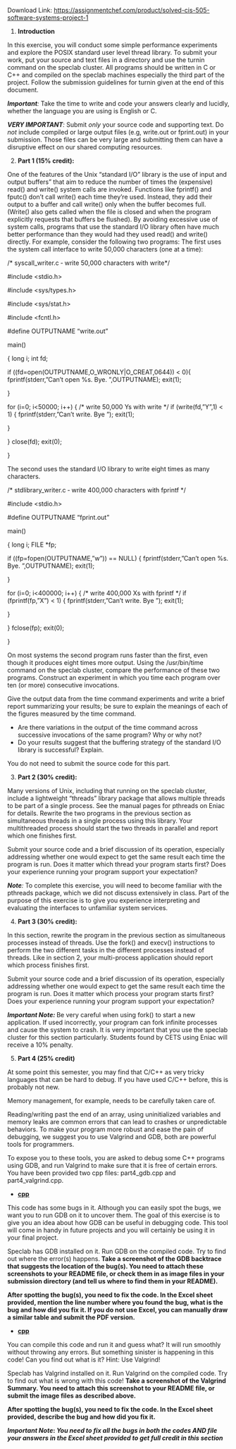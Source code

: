 Download Link: https://assignmentchef.com/product/solved-cis-505-software-systems-project-1
<br>






<ol>

 <li><strong>Introduction </strong></li>

</ol>

In this exercise, you will conduct some simple performance experiments and explore the POSIX standard user level thread library. To submit your work, put your source and text files in a directory and use the turnin command on the speclab cluster. All programs should be written in C or C++ and compiled on the speclab machines especially the third part of the project. Follow the submission guidelines for turnin given at the end of this document.




<strong><em>Important</em></strong><em>: </em>Take the time to write and code your answers clearly and lucidly, whether the language you are using is English or C.

<strong><em> </em></strong>

<strong><em>VERY IMPORTANT</em></strong><em>: </em>Submit <em>only </em>your source code and supporting text. Do <em>not </em>include compiled or large output files (e.g, write.out or fprint.out) in your submission. Those files can be very large and submitting them can have a disruptive effect on our shared computing resources.







<ol start="2">

 <li><strong>Part 1 (15% credit):</strong></li>

</ol>




One of the features of the Unix “standard I/O” library is the use of input and output buffers” that aim to reduce the number of times the (expensive) read() and write() system calls are invoked. Functions like fprintf() and fputc() don’t call write() each time they’re used. Instead, they add their output to a buffer and call write() only when the buffer becomes full. (Write() also gets called when the file is closed and when the program explicitly requests that buffers be flushed). By avoiding excessive use of system calls, programs that use the standard I/O library often have much better performance than they would had they used read() and write() directly. For example, consider the following two programs: The first uses the system call interface to write 50,000 characters (one at a time):




/* syscall_writer.c ‐ write 50,000 characters with write*/

#include &lt;stdio.h&gt;

#include &lt;sys/types.h&gt;

#include &lt;sys/stat.h&gt;

#include &lt;fcntl.h&gt;

#define OUTPUTNAME “write.out”

main()

{ long i; int fd;

if ((fd=open(OUTPUTNAME,O_WRONLY|O_CREAT,0644)) &lt; 0){ fprintf(stderr,”Can’t open %s. Bye.
”,OUTPUTNAME); exit(1);

}

for (i=0; i&lt;50000; i++) { /* write 50,000 Ys with write */ if (write(fd,”Y”,1) &lt; 1) { fprintf(stderr,”Can’t write. Bye
”); exit(1);

}

} close(fd); exit(0);

}




The second uses the standard I/O library to write eight times as many characters.




/* stdlibrary_writer.c ‐ write 400,000 characters with fprintf */

#include &lt;stdio.h&gt;

#define OUTPUTNAME “fprint.out”

main()

{ long i; FILE *fp;

if ((fp=fopen(OUTPUTNAME,”w”)) == NULL) { fprintf(stderr,”Can’t open %s. Bye.
”,OUTPUTNAME); exit(1);

}

for (i=0; i&lt;400000; i++) { /* write 400,000 Xs with fprintf */ if (fprintf(fp,”X”) &lt; 1) { fprintf(stderr,”Can’t write. Bye
”); exit(1);

}

} fclose(fp); exit(0);

}




On most systems the second program runs faster than the first, even though it produces eight times more output. Using the /usr/bin/time command on the speclab cluster, compare the performance of these two programs.  Construct an experiment in which you time each program over ten (or more) consecutive invocations.




Give the output data from the time command experiments and write a brief report summarizing your results; be sure to explain the meanings of each of the figures measured by the time command.

<ul>

 <li>Are there variations in the output of the time command across successive invocations of the same program? Why or why not?</li>

 <li>Do your results suggest that the buffering strategy of the standard I/O library is successful? Explain.</li>

</ul>




You do not need to submit the source code for this part.







<ol start="3">

 <li><strong>Part 2 (30% credit):</strong></li>

</ol>




Many versions of Unix, including that running on the speclab cluster, include a lightweight “threads” library package that allows multiple threads to be part of a single process. See the manual pages for pthreads on Eniac for details. Rewrite the two programs in the previous section as simultaneous threads in a single process using this library. Your multithreaded process should start the two threads in parallel and report which one finishes first.




Submit your source code and a brief discussion of its operation, especially addressing whether one would expect to get the same result each time the program is run. Does it matter which thread your program starts first? Does your experience running your program support your expectation?




<strong><em>Note</em></strong><em>: </em>To complete this exercise, you will need to become familiar with the pthreads package, which we did not discuss extensively in class. Part of the purpose of this exercise is to give you experience interpreting and evaluating the interfaces to unfamiliar system services.













<ol start="4">

 <li><strong>Part 3 (30% credit):</strong></li>

</ol>

In this section, rewrite the program in the previous section as simultaneous processes instead of threads. Use the fork() and execv() instructions to perform the two different tasks in the different processes instead of threads. Like in section 2, your multi-process application should report which process finishes first.




Submit your source code and a brief discussion of its operation, especially addressing whether one would expect to get the same result each time the program is run. Does it matter which process your program starts first? Does your experience running your program support your expectation?




<strong><em>Important Note: </em></strong>Be very careful when using fork() to start a new application. If used incorrectly, your program can fork infinite processes and cause the system to crash. It is very important that you use the speclab cluster for this section particularly. Students found by CETS using Eniac will receive a 10% penalty.




<ol start="5">

 <li><strong>Part 4 (25% credit)</strong></li>

</ol>




At some point this semester, you may find that C/C++ as very tricky languages that can be hard to debug. If you have used C/C++ before, this is probably not new.

Memory management, for example, needs to be carefully taken care of.

Reading/writing past the end of an array, using uninitialized variables and memory leaks are common errors that can lead to crashes or unpredictable behaviors. To make your program more robust and ease the pain of debugging, we suggest you to use Valgrind and GDB, both are powerful tools for programmers.




To expose you to these tools, you are asked to debug some C++ programs using GDB, and run Valgrind to make sure that it is free of certain errors.  You have been provided two cpp files: part4_gdb.cpp and part4_valgrind.cpp.




<ul>

 <li><strong><u>cpp</u></strong></li>

</ul>




This code has some bugs in it. Although you can easily spot the bugs, we want you to run GDB on it to uncover them. The goal of this exercise is to give you an idea about how GDB can be useful in debugging code. This tool will come in handy in future projects and you will certainly be using it in your final project.




Speclab has GDB installed on it. Run GDB on the compiled code. Try to find out where the error(s) happens.<strong> Take a screenshot of the GDB backtrace that suggests the location of the bug(s). You need to attach these screenshots to your README file, or check them in as image files in your submission directory (and tell us where to find them in your README). </strong>




<strong>After spotting the bug(s), you need to fix the code. In the Excel sheet provided, mention the line number where you found the bug, what is the bug and how did you fix it. If you do not use Excel, you can manually draw a similar table and submit the PDF version. </strong>

<strong> </strong>

<ul>

 <li><strong><u>cpp</u></strong></li>

</ul>

You can compile this code and run it and guess what? It will run smoothly without throwing any errors. But something sinister is happening in this code! Can you find out what is it? Hint: Use Valgrind!




Speclab has Valgrind installed on it. Run Valgrind on the compiled code. Try to find out what is wrong with this code! <strong>Take a screenshot of the Valgrind  Summary. You need to attach this screenshot to your README file, or submit the image files as described above.</strong>




<strong>After spotting the bug(s), you need to fix the code. In the Excel sheet provided, describe the bug and how did you fix it.</strong>




<strong><em>Important Note</em></strong><strong>: </strong><strong><em>You need to fix all the bugs in both the codes AND file your answers in the Excel sheet provided to get full credit in this section</em></strong>





